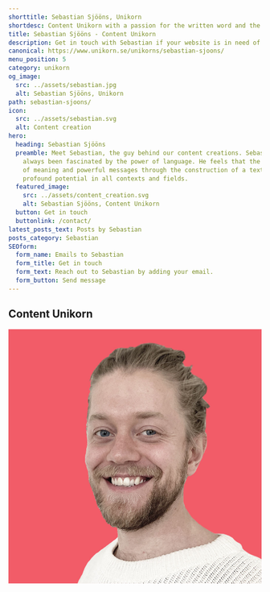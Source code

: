 ```yaml
---
shorttitle: Sebastian Sjööns, Unikorn
shortdesc: Content Unikorn with a passion for the written word and the power of langauage
title: Sebastian Sjööns - Content Unikorn
description: Get in touch with Sebastian if your website is in need of SEO friendly content!
canonical: https://www.unikorn.se/unikorns/sebastian-sjoons/
menu_position: 5
category: unikorn
og_image:
  src: ../assets/sebastian.jpg
  alt: Sebastian Sjööns, Unikorn
path: sebastian-sjoons/
icon:
  src: ../assets/sebastian.svg
  alt: Content creation
hero:
  heading: Sebastian Sjööns
  preamble: Meet Sebastian, the guy behind our content creations. Sebastian has
    always been fascinated by the power of language. He feels that the creation
    of meaning and powerful messages through the construction of a text carries
    profound potential in all contexts and fields.
  featured_image:
    src: ../assets/content_creation.svg
    alt: Sebastian Sjööns, Content Unikorn
  button: Get in touch
  buttonlink: /contact/
latest_posts_text: Posts by Sebastian
posts_category: Sebastian
SEOform:
  form_name: Emails to Sebastian
  form_title: Get in touch
  form_text: Reach out to Sebastian by adding your email.
  form_button: Send message
---
```

## Content Unikorn

![Sebastian Sjööns, Content Unikorn](../assets/sebastian.jpg)